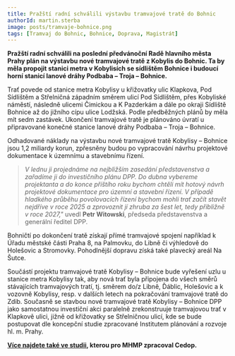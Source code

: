 ```yaml
---
title: Pražští radní schválili výstavbu tramvajové tratě do Bohnic
authorId: martin.sterba
image: posts/tramvaje-bohnice.png
tags: [Tramvaj do Bohnic, Bohnice, Doprava, Magistrát]
---
```


**Pražští radní schválili na poslední předvánoční Radě hlavního města Prahy plán na výstavbu nové tramvajové tratě z Kobylis do Bohnic. Ta by měla propojit stanici metra v Kobylisích se sídlištěm Bohnice i budoucí horní stanicí lanové dráhy Podbaba – Troja – Bohnice.**

Trať povede od stanice metra Kobylisy u křižovatky ulic Klapkova, Pod Sídlištěm a Střelničná západním směrem ulicí Pod Sídlištěm, přes Kobyliské náměstí, následně ulicemi Čimickou a K Pazderkám a dále po okraji Sídliště Bohnice až do jižního cípu ulice Lodžská. Podle předběžných plánů by měla mít sedm zastávek. Ukončení tramvajové tratě je plánováno úvratí u připravované konečné stanice lanové dráhy Podbaba – Troja – Bohnice.

Odhadované náklady na výstavbu nové tramvajové tratě Kobylisy – Bohnice jsou 1,2 miliardy korun, zpřesněny budou po vypracování návrhu projektové dokumentace k územnímu a stavebnímu řízení.

> *V lednu ji projednáme na nejbližším zasedání představenstva a zařadíme ji do investičního plánu DPP. Do dubna vybereme projektanta a do konce příštího roku bychom chtěli mít hotový návrh projektové dokumentace pro územní a stavební řízení. V případě hladkého průběhu povolovacích řízení bychom mohli trať začít stavět nejdříve v roce 2025 a zprovoznit jí zhruba za šest let, tedy přibližně v roce 2027,"* uvedl **Petr Witowski**, předseda představenstva a generální ředitel DPP.

Bohničtí po dokončení tratě získají přímé tramvajové spojení například k Úřadu městské části Praha 8, na Palmovku, do Libně či výhledově do Holešovic a Stromovky. Pohodlnější dopravu získá také plavecký areál Na Šutce.

Součástí projektu tramvajové tratě Kobylisy – Bohnice bude vyřešení uzlu u stanice metra Kobylisy tak, aby nová trať byla připojena do všech směrů stávajících tramvajových tratí, tj. směrem do/z Libně, Ďáblic, Holešovic a k vozovně Kobylisy, resp. v dalších letech na pokračování tramvajové tratě do Zdib. Současně se stavbou nové tramvajové tratě Kobylisy – Bohnice DPP jako samostatnou investiční akci paralelně zrekonstruuje tramvajovou trať v Klapkově ulici, jižně od křižovatky se Střelničnou ulicí, kde se bude postupovat dle koncepční studie zpracované Institutem plánování a rozvoje hl. m. Prahy.

**[Více najdete také ve studii](https://www.praha8.cz/file/ojY/Tramvajova-trat-Kobylisy-Bohnice.pdf), kterou pro MHMP zpracoval Cedop.**
